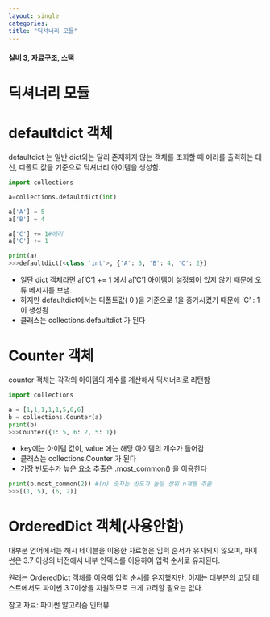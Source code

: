 ```yaml
---
layout: single
categories: 
title: "딕셔너리 모듈"
---
```

#### 실버 3, 자료구조, 스택

# 딕셔너리 모듈

# defaultdict 객체

defaultdict 는 일반 dict와는 달리 존재하지 않는 객체를 조회할 때 에러를 출력하는 대신, 디폴트 값을 기준으로 딕셔너리 아이템을 생성함.

```python
import collections

a=collections.defaultdict(int)

a['A'] = 5
a['B'] = 4

a['C'] += 1#에러
a['C'] += 1

print(a)
>>>defaultdict(<class 'int'>, {'A': 5, 'B': 4, 'C': 2})
```

- 일단 dict 객체라면 a[’C’] += 1 에서 a[’C’] 아이템이 설정되어 있지 않기 때문에 오류 메시지를 보냄.
- 하지만 defaultdict애서는 디폴트값( 0 )을 기준으로 1을 증가시켰기 때문에 ‘C’ : 1 이 생성됨
- 클래스는 collections.defaultdict 가 된다

# Counter 객체

counter 객체는 각각의 아이템의 개수를 계산해서 딕셔너리로 리턴함

```python
import collections

a = [1,1,1,1,1,5,6,6]
b = collections.Counter(a)
print(b)
>>>Counter({1: 5, 6: 2, 5: 1})
```

- key에는 아이템 값이, value 에는 해당 아이템의 개수가 들어감
- 클래스는 collections.Counter 가 된다
- 가장 빈도수가 높은 요소 추출은 .most_common() 을 이용한다

```python
print(b.most_common(2)) #(n) 숫자는 빈도가 높은 상위 n개를 추출 
>>>[(1, 5), (6, 2)]
```

# OrderedDict 객체(사용안함)

대부분 언어에서는 해시 테이블을 이용한 자료형은 입력 순서가 유지되지 않으며, 파이썬은 3.7 이상의 버전에서 내부 인덱스를 이용하여 입력 순서로 유지된다.

원래는 OrderedDict 객체를 이용해 입력 순서를 유지했지만, 이제는 대부분의 코딩 테스트에서도 파이썬 3.7이상을 지원하므로 크게 고려할 필요는 없다.

참고 자료: 파이썬 알고리즘 인터뷰